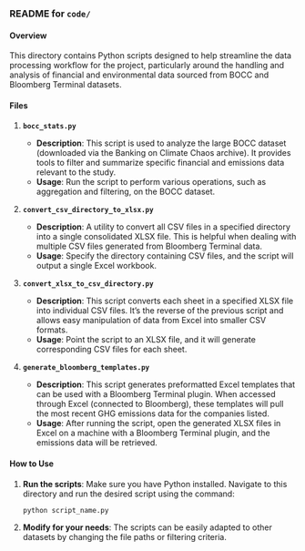 ### README for `code/`

#### Overview

This directory contains Python scripts designed to help streamline the data processing workflow for the project, particularly around the handling and analysis of financial and environmental data sourced from BOCC and Bloomberg Terminal datasets.

#### Files

1. **`bocc_stats.py`**
   - **Description**: This script is used to analyze the large BOCC dataset (downloaded via the Banking on Climate Chaos archive). It provides tools to filter and summarize specific financial and emissions data relevant to the study.
   - **Usage**: Run the script to perform various operations, such as aggregation and filtering, on the BOCC dataset.
2. **`convert_csv_directory_to_xlsx.py`**

   - **Description**: A utility to convert all CSV files in a specified directory into a single consolidated XLSX file. This is helpful when dealing with multiple CSV files generated from Bloomberg Terminal data.
   - **Usage**: Specify the directory containing CSV files, and the script will output a single Excel workbook.

3. **`convert_xlsx_to_csv_directory.py`**

   - **Description**: This script converts each sheet in a specified XLSX file into individual CSV files. It’s the reverse of the previous script and allows easy manipulation of data from Excel into smaller CSV formats.
   - **Usage**: Point the script to an XLSX file, and it will generate corresponding CSV files for each sheet.

4. **`generate_bloomberg_templates.py`**
   - **Description**: This script generates preformatted Excel templates that can be used with a Bloomberg Terminal plugin. When accessed through Excel (connected to Bloomberg), these templates will pull the most recent GHG emissions data for the companies listed.
   - **Usage**: After running the script, open the generated XLSX files in Excel on a machine with a Bloomberg Terminal plugin, and the emissions data will be retrieved.

#### How to Use

1. **Run the scripts**: Make sure you have Python installed. Navigate to this directory and run the desired script using the command:
   ```
   python script_name.py
   ```
2. **Modify for your needs**: The scripts can be easily adapted to other datasets by changing the file paths or filtering criteria.
